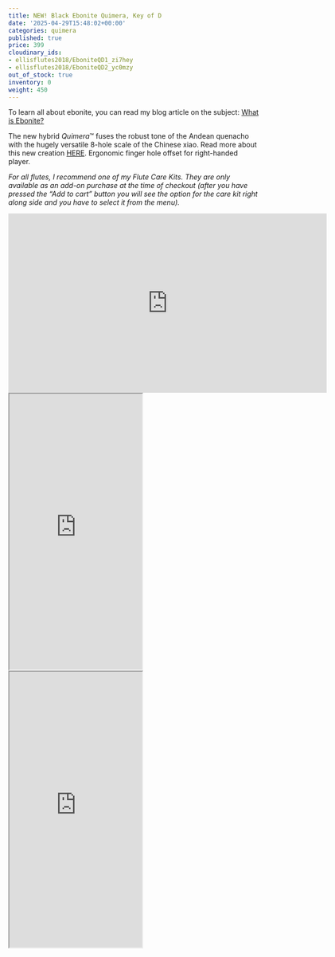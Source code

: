 ```yaml
---
title: NEW! Black Ebonite Quimera, Key of D
date: '2025-04-29T15:48:02+00:00'
categories: quimera
published: true
price: 399
cloudinary_ids:
- ellisflutes2018/EboniteQD1_zi7hey
- ellisflutes2018/EboniteQD2_yc0mzy
out_of_stock: true
inventory: 0
weight: 450
---
```


To learn all about ebonite, you can read my blog article on the subject: [What is Ebonite?](https://www.ellisflutes.com/blog/what-is-ebonite)

The new hybrid  *Quimera*™ fuses the robust tone of the Andean quenacho with the hugely versatile 8-hole scale of the Chinese xiao.  Read more about this new creation [HERE](https://www.ellisflutes.com/world-flutes/quimera).   Ergonomic finger hole offset for right-handed player.

*For all flutes, I recommend one of my Flute Care Kits. They are only available as an add-on purchase at the time of checkout (after you have pressed the “Add to cart” button you will see the option for the care kit right along side and you have to select it from the menu).*

<iframe title="vimeo-player" src="https://player.vimeo.com/video/1057859321?h=5ecf8b6eb0" width="640" height="360" frameborder="0"    allowfullscreen></iframe>

<iframe width="267" height="554" src="https://www.youtube.com/embed/99C4dllkXO8" ></iframe>

<iframe width="267" height="554" src="https://www.youtube.com/embed/UAymcOqrcMo" ></iframe>

